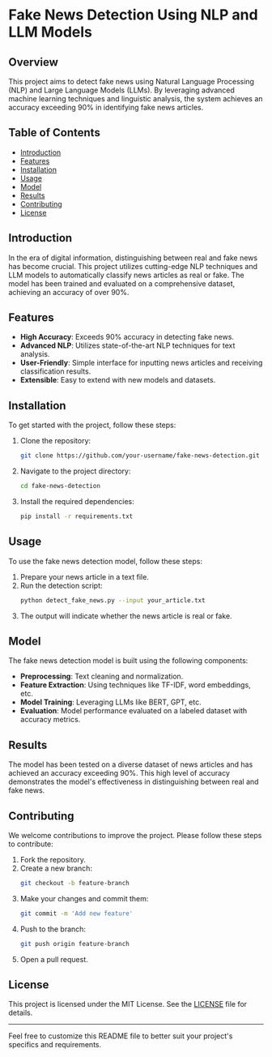 # Fake News Detection Using NLP and LLM Models

## Overview

This project aims to detect fake news using Natural Language Processing (NLP) and Large Language Models (LLMs). By leveraging advanced machine learning techniques and linguistic analysis, the system achieves an accuracy exceeding 90% in identifying fake news articles.

## Table of Contents

- [Introduction](#introduction)
- [Features](#features)
- [Installation](#installation)
- [Usage](#usage)
- [Model](#model)
- [Results](#results)
- [Contributing](#contributing)
- [License](#license)

## Introduction

In the era of digital information, distinguishing between real and fake news has become crucial. This project utilizes cutting-edge NLP techniques and LLM models to automatically classify news articles as real or fake. The model has been trained and evaluated on a comprehensive dataset, achieving an accuracy of over 90%.

## Features

- **High Accuracy**: Exceeds 90% accuracy in detecting fake news.
- **Advanced NLP**: Utilizes state-of-the-art NLP techniques for text analysis.
- **User-Friendly**: Simple interface for inputting news articles and receiving classification results.
- **Extensible**: Easy to extend with new models and datasets.

## Installation

To get started with the project, follow these steps:

1. Clone the repository:
    ```bash
    git clone https://github.com/your-username/fake-news-detection.git
    ```
2. Navigate to the project directory:
    ```bash
    cd fake-news-detection
    ```
3. Install the required dependencies:
    ```bash
    pip install -r requirements.txt
    ```

## Usage

To use the fake news detection model, follow these steps:

1. Prepare your news article in a text file.
2. Run the detection script:
    ```bash
    python detect_fake_news.py --input your_article.txt
    ```
3. The output will indicate whether the news article is real or fake.

## Model

The fake news detection model is built using the following components:

- **Preprocessing**: Text cleaning and normalization.
- **Feature Extraction**: Using techniques like TF-IDF, word embeddings, etc.
- **Model Training**: Leveraging LLMs like BERT, GPT, etc.
- **Evaluation**: Model performance evaluated on a labeled dataset with accuracy metrics.

## Results

The model has been tested on a diverse dataset of news articles and has achieved an accuracy exceeding 90%. This high level of accuracy demonstrates the model's effectiveness in distinguishing between real and fake news.

## Contributing

We welcome contributions to improve the project. Please follow these steps to contribute:

1. Fork the repository.
2. Create a new branch:
    ```bash
    git checkout -b feature-branch
    ```
3. Make your changes and commit them:
    ```bash
    git commit -m 'Add new feature'
    ```
4. Push to the branch:
    ```bash
    git push origin feature-branch
    ```
5. Open a pull request.

## License

This project is licensed under the MIT License. See the [LICENSE](LICENSE) file for details.

---

Feel free to customize this README file to better suit your project's specifics and requirements.
